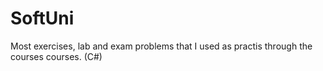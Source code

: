# SoftUni
Most exercises, lab and exam problems that I used as practis through the courses courses. (C#)
